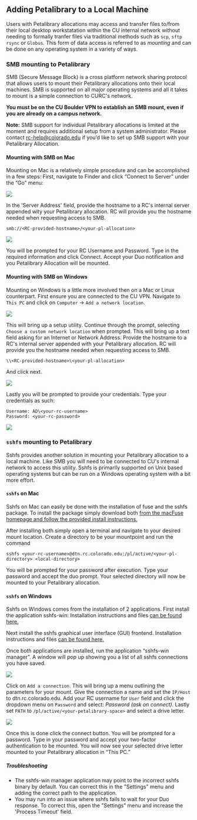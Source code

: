 ## Adding Petalibrary to a Local Machine

Users with Petalibrary allocations may access and transfer files to/from their local desktop workstatation within the CU internal network without needing to formally tranfer files via traditional methods such as `scp`, `sftp` `rsync` or `Globus`. This form of data access is referred to as _mounting_ and can be done on any operating system in a variety of ways.

### SMB mounting to Petalibrary

SMB (Secure Message Block) is a cross platform network sharing protocol that allows users to mount their Petalibrary allocations onto their local machines. SMB is supported on all major operating systems and all it takes to mount is a simple connection to CURC's network.

**You must be on the CU Boulder VPN to establish an SMB mount, even if you are already on a campus network.**

**Note:** SMB support for individual Petalibrary allocations is limited at the moment and requires additional setup from a system administrator. Please contact rc-help@colorado.edu if you’d like to set up SMB support with your Petalibrary Allocation.

#### Mounting with SMB on Mac

Mounting on Mac is a relatively simple procedure and can be accomplished in a few steps:
First, navigate to Finder and click “Connect to Server” under the “Go” menu:


![](https://raw.githubusercontent.com/ResearchComputing/Documentation/dev/Petalibrary/Mounting/smbmac1.png)


In the 'Server Address' field, provide the hostname to a RC's internal server appended wity your Petalibrary allocation. RC will provide you the hostname needed when requesting access to SMB.
```
smb://<RC-provided-hostname>/<your-pl-allocation>
```

![](https://raw.githubusercontent.com/ResearchComputing/Documentation/dev/Petalibrary/Mounting/smbmac2.png)


You will be prompted for your RC Username and Password. Type in the required information and click Connect. Accept your Duo notification and you Petalibrary Allocation will be mounted. 



#### Mounting with SMB on Windows

Mounting on Windows is a little more involved then on a Mac or Linux counterpart. First ensure you are connected to the CU VPN. Navigate to `This PC` and click on `Computer` -> `Add a network location`.

![](https://raw.githubusercontent.com/ResearchComputing/Documentation/dev/Petalibrary/Mounting/smb1.PNG)

This will bring up a setup utility. Continue through the prompt, selecting `Choose a custom network location` when prompted. This will bring up a text field asking for an Internet or Network Address. Provide the hostname to a RC's internal server appended with your Petalibrary allocation. RC will provide you the hostname needed when requesting access to SMB.
```
\\<RC-provided-hostname>\<your-pl-allocation>
```
And click next.

![](https://raw.githubusercontent.com/ResearchComputing/Documentation/dev/Petalibrary/Mounting/smb2.PNG)

Lastly you will be prompted to provide your credentials. Type your credentials as such:

```
Username: AD\<your-rc-username>
Password: <your-rc-password>
```

![](https://raw.githubusercontent.com/ResearchComputing/Documentation/dev/Petalibrary/Mounting/smb3.PNG)


### `sshfs` mounting to Petalibrary

Sshfs provides another solution in mounting your Petalibrary allocation to a local machine. Like SMB you will need to be connected to CU's internal network to access this utility. Sshfs is primarily supported on Unix based operating systems but can be run on a Windows operating system with a bit more effort. 

#### `sshfs` on Mac
Sshfs on Mac can easily be done with the installation of fuse and the sshfs package. To install the package simply download both [from the macFuse homepage and follow the provided install instructions.](https://osxfuse.github.io/)

After installing both simply open a terminal and navigate to your desired mount location. Create a directory to be your mountpoint and run the command 

```
sshfs <your-rc-username>@dtn.rc.colorado.edu:/pl/active/<your-pl-directory> <local-directory>
```

You will be prompted for your password after execution. Type your password and accept the duo prompt.
Your selected directory will now be mounted to your Petalibrary allocation.

#### `sshfs` on Windows
Sshfs on Windows comes from the installation of 2 applications. First install the application sshfs-win: Installation instructions and files [can be found here.](https://github.com/billziss-gh/sshfs-win)

Next install the sshfs graphical user interface (GUI) frontend. Installation instructions and files [can be found here.](https://github.com/evsar3/sshfs-win-manager)

Once both applications are installed, run the application “sshfs-win manager”. A window will pop up showing you a list of all sshfs connections you have saved. 

![](https://raw.githubusercontent.com/ResearchComputing/Documentation/dev/Petalibrary/Mounting/sshfsmenu.PNG)

Click on `Add a connection`. This will bring up a menu outlining the parameters for your mount. Give the connection a name and set the `IP/Host` to dtn.rc.colorado.edu. Add your RC username for `User` field and click the dropdown menu on `Password` and select: *Password (ask on connect)*. Lastly set `PATH` to `/pl/active/<your-petalibrary-space>` and select a drive letter.

![](https://raw.githubusercontent.com/ResearchComputing/Documentation/dev/Petalibrary/Mounting/sshfs.PNG)

Once this is done click the connect button. You will be prompted for a password. Type in your password and accept your two-factor authentication to be mounted. You will now see your selected drive letter mounted to your Petalibrary allocation in “This PC.”

##### Troubleshooting
- The sshfs-win manager application may point to the incorrect sshfs binary by default. You can correct this in the "Settings" menu and adding the correct path to the application.
- You may run into an issue where sshfs fails to wait for your Duo response. To correct this, open the "Settings" menu and increase the 'Process Timeout' field.

